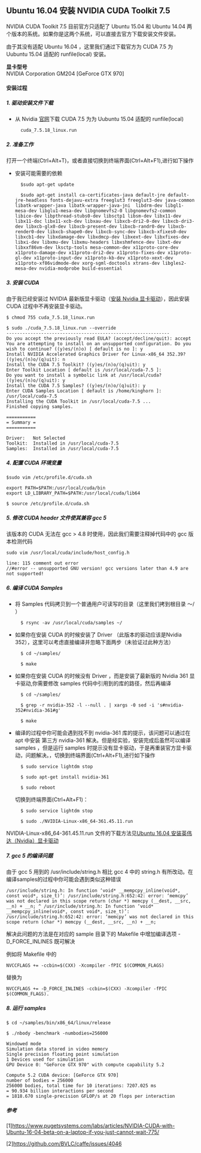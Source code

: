 Ubuntu 16.04 安装 NVIDIA CUDA Toolkit 7.5
-------------------------------------


NVIDIA CUDA Toolkit 7.5 目前官方只适配了 Ubuntu 15.04 和 Ubuntu 14.04 两个版本的系统。如果你是这两个系统，可以直接去官方下载安装文件安装。


由于其没有适配 Ubuntu 16.04 ，这里我们通过下载官方为 CUDA 7.5 为 Uubuntu 15.04 适配的 runfile(local) 安装。


**显卡型号**  
NVIDIA Corporation GM204 [GeForce GTX 970]


#### **安装过程**
##### 1. 驱动安装文件下载
* 从 Nvidia [官网](https://developer.nvidia.com/cuda-downloads)下载 CUDA 7.5 为为 Uubuntu 15.04 适配的 runfile(local)
		
		cuda_7.5.18_linux.run


##### 2. 准备工作

打开一个终端(Ctrl+Alt+T)，或者直接切换到终端界面(Ctrl+Alt+F1),进行如下操作


* 安装可能需要的依赖

 		$sudo apt-get update
	
		$sudo apt-get install ca-certificates-java default-jre default-jre-headless fonts-dejavu-extra freeglut3 freeglut3-dev java-common libatk-wrapper-java libatk-wrapper-java-jni  libdrm-dev libgl1-mesa-dev libglu1-mesa-dev libgnomevfs2-0 libgnomevfs2-common libice-dev libpthread-stubs0-dev libsctp1 libsm-dev libx11-dev libx11-doc libx11-xcb-dev libxau-dev libxcb-dri2-0-dev libxcb-dri3-dev libxcb-glx0-dev libxcb-present-dev libxcb-randr0-dev libxcb-render0-dev libxcb-shape0-dev libxcb-sync-dev libxcb-xfixes0-dev libxcb1-dev libxdamage-dev libxdmcp-dev libxext-dev libxfixes-dev libxi-dev libxmu-dev libxmu-headers libxshmfence-dev libxt-dev libxxf86vm-dev lksctp-tools mesa-common-dev x11proto-core-dev x11proto-damage-dev x11proto-dri2-dev x11proto-fixes-dev x11proto-gl-dev x11proto-input-dev x11proto-kb-dev x11proto-xext-dev x11proto-xf86vidmode-dev xorg-sgml-doctools xtrans-dev libgles2-mesa-dev nvidia-modprobe build-essential


##### 3. 安装 CUDA

由于我已经安装过 NVIDIA 最新版显卡驱动（[安装 Nvidia 显卡驱动](https://gist.github.com/dangbiao1991/7825db1d17df9231f4101f034ecd5a2b)），因此安装 CUDA 过程中不再安装显卡驱动。


	$ chmod 755 cuda_7.5.18_linux.run

	$ sudo ./cuda_7.5.18_linux.run --override
	-------------------------------------------------------------
	Do you accept the previously read EULA? (accept/decline/quit): accept
	You are attempting to install on an unsupported configuration. Do you wish to continue? ((y)es/(n)o) [ default is no ]: y
	Install NVIDIA Accelerated Graphics Driver for Linux-x86_64 352.39? ((y)es/(n)o/(q)uit): n
	Install the CUDA 7.5 Toolkit? ((y)es/(n)o/(q)uit): y
	Enter Toolkit Location [ default is /usr/local/cuda-7.5 ]:
	Do you want to install a symbolic link at /usr/local/cuda? ((y)es/(n)o/(q)uit): y
	Install the CUDA 7.5 Samples? ((y)es/(n)o/(q)uit): y
	Enter CUDA Samples Location [ default is /home/kinghorn ]: /usr/local/cuda-7.5
	Installing the CUDA Toolkit in /usr/local/cuda-7.5 ...
	Finished copying samples.

	===========
	= Summary =
	===========

	Driver:   Not Selected
	Toolkit:  Installed in /usr/local/cuda-7.5
	Samples:  Installed in /usr/local/cuda-7.5


##### 4. 配置 CUDA 环境变量

	$sudo vim /etc/profile.d/cuda.sh

	export PATH=$PATH:/usr/local/cuda/bin
	export LD_LIBRARY_PATH=$PATH:/usr/local/cuda/lib64

	$ source /etc/profile.d/cuda.sh


##### 5. 修改 CUDA header 文件使其兼容 gcc 5

该版本的 CUDA 无法在 gcc  > 4.8 时使用，因此我们需要注释掉代码中的 gcc 版本检测代码

	sudo vim /usr/local/cuda/include/host_config.h

	line: 115 comment out error
	//#error -- unsupported GNU version! gcc versions later than 4.9 are not supported!  

##### 6. 编译 CUDA Samples

* 将 Samples 代码拷贝到一个普通用户可读写的目录（这里我们拷到根目录 ～/ ）

		$ rsync -av /usr/local/cuda/samples ~/

* 如果你在安装 CUDA 的时候安装了 Driver （此版本的驱动应该是Nvidia 352），这里可以考虑直接编译并忽略下面两步（未验证过此种方法）
		
		$ cd ~/samples/

		$ make 

* 如果你在安装 CUDA 的时候没有 Driver ，而是安装了最新版的 Nvidia 361 显卡驱动,你需要修改 samples 代码中引用到的库的路径，然后再编译
		
		$ cd ~/samples/

		$ grep -r nvidia-352 -l --null . | xargs -0 sed -i 's#nvidia-352#nvidia-361#g'

		$ make

* 编译的过程中你可能会遇到找不到 nvidia-361 库的提示，该问题可以通过在 apt 中安装 第三方 nvidia-361 解决。但是经实验，安装完成后虽然可以编译 samples ，但是运行 samples 时提示没有显卡驱动，于是再重装官方显卡驱动，问题解决。，切换到终端界面(Ctrl+Alt+F1),进行如下操作

		$ sudo service lightdm stop

		$ sudo apt-get install nvidia-361

		$ sudo reboot

	切换到终端界面(Ctrl+Alt+F1)：

		$ sudo service lightdm stop

		$ sudo ./NVIDIA-Linux-x86_64-361.45.11.run


NVIDIA-Linux-x86_64-361.45.11.run 文件的下载方法见[Ubuntu 16.04 安装英伟达（Nvidia）显卡驱动](https://gist.github.com/dangbiao1991/7825db1d17df9231f4101f034ecd5a2b)



##### 7. gcc 5 的编译问题

由于 gcc 5 用到的 /usr/include/string.h 相比 gcc 4 中的 string.h 有所改动。在编译samples的过程中你可能会遇到类似这种错误

	/usr/include/string.h: In function ‘void* __mempcpy_inline(void*, const void*, size_t)’: /usr/include/string.h:652:42: error: ‘memcpy’ was not declared in this scope return (char *) memcpy (__dest, __src, __n) + __n; ^ /usr/include/string.h: In function ‘void* __mempcpy_inline(void*, const void*, size_t)’: /usr/include/string.h:652:42: error: ‘memcpy’ was not declared in this scope return (char *) memcpy (__dest, __src, __n) + __n; 

解决此问题的方法是在对应的 sample 目录下的 Makefile 中增加编译选项 -D_FORCE_INLINES 既可解决


例如将 Makefile 中的

	NVCCFLAGS += -ccbin=$(CXX) -Xcompiler -fPIC $(COMMON_FLAGS)

替换为

	NVCCFLAGS += -D_FORCE_INLINES -ccbin=$(CXX) -Xcompiler -fPIC $(COMMON_FLAGS).


##### 8. 运行 samples 

	$ cd ~/samples/bin/x86_64/linux/release

	$ ./nbody -benchmark -numbodies=256000

	Windowed mode
	Simulation data stored in video memory
	Single precision floating point simulation
	1 Devices used for simulation
	GPU Device 0: "GeForce GTX 970" with compute capability 5.2

	Compute 5.2 CUDA device: [GeForce GTX 970]
	number of bodies = 256000
	256000 bodies, total time for 10 iterations: 7207.025 ms
	= 90.934 billion interactions per second
	= 1818.670 single-precision GFLOP/s at 20 flops per interaction


##### 参考


[1]https://www.pugetsystems.com/labs/articles/NVIDIA-CUDA-with-Ubuntu-16-04-beta-on-a-laptop-if-you-just-cannot-wait-775/


[2]https://github.com/BVLC/caffe/issues/4046

